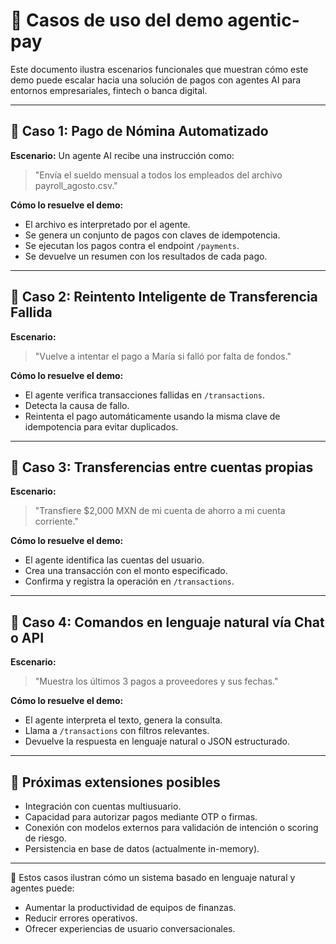 # 🧠 Casos de uso del demo agentic-pay

Este documento ilustra escenarios funcionales que muestran cómo este demo puede escalar hacia una solución de pagos con agentes AI para entornos empresariales, fintech o banca digital.

---

## 🏢 Caso 1: Pago de Nómina Automatizado

**Escenario:**
Un agente AI recibe una instrucción como:  
> "Envía el sueldo mensual a todos los empleados del archivo payroll_agosto.csv."

**Cómo lo resuelve el demo:**
- El archivo es interpretado por el agente.
- Se genera un conjunto de pagos con claves de idempotencia.
- Se ejecutan los pagos contra el endpoint `/payments`.
- Se devuelve un resumen con los resultados de cada pago.

---

## 🔄 Caso 2: Reintento Inteligente de Transferencia Fallida

**Escenario:**
> "Vuelve a intentar el pago a María si falló por falta de fondos."

**Cómo lo resuelve el demo:**
- El agente verifica transacciones fallidas en `/transactions`.
- Detecta la causa de fallo.
- Reintenta el pago automáticamente usando la misma clave de idempotencia para evitar duplicados.

---

## 🔗 Caso 3: Transferencias entre cuentas propias

**Escenario:**
> "Transfiere $2,000 MXN de mi cuenta de ahorro a mi cuenta corriente."

**Cómo lo resuelve el demo:**
- El agente identifica las cuentas del usuario.
- Crea una transacción con el monto especificado.
- Confirma y registra la operación en `/transactions`.

---

## 📲 Caso 4: Comandos en lenguaje natural vía Chat o API

**Escenario:**
> "Muestra los últimos 3 pagos a proveedores y sus fechas."

**Cómo lo resuelve el demo:**
- El agente interpreta el texto, genera la consulta.
- Llama a `/transactions` con filtros relevantes.
- Devuelve la respuesta en lenguaje natural o JSON estructurado.

---

## 🔮 Próximas extensiones posibles

- Integración con cuentas multiusuario.
- Capacidad para autorizar pagos mediante OTP o firmas.
- Conexión con modelos externos para validación de intención o scoring de riesgo.
- Persistencia en base de datos (actualmente in-memory).

---

📎 Estos casos ilustran cómo un sistema basado en lenguaje natural y agentes puede:
- Aumentar la productividad de equipos de finanzas.
- Reducir errores operativos.
- Ofrecer experiencias de usuario conversacionales.

